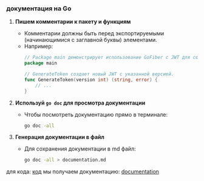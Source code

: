 ### документация на Go

1. **Пишем комментарии к пакету и функциям**  
   - Комментарии должны быть перед экспортируемыми (начинающимися с заглавной буквы) элементами.  
   - Например:
     ```go
     // Package main демонстрирует использование GoFiber с JWT для сохранения и увеличения версии.
     package main
     
     // GenerateToken создает новый JWT с указанной версией.
     func GenerateToken(version int) (string, error) {
         // ...
     }
     ```

2. **Используй `go doc` для просмотра документации**
   - Чтобы посмотреть документацию прямо в терминале:
     ```bash
     go doc -all
     ```

3. **Генерация документации в файл**
   - Для сохранения документации в md файл:
     ```bash
     go doc -all > documentation.md
     ```

для кода: [код](code/main.go) мы получаем документацию: [documentation](code/documentation.md)
